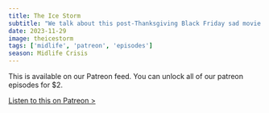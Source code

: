 ```yaml
---
title: The Ice Storm
subtitle: "We talk about this post-Thanksgiving Black Friday sad movie. We have more characters going through a midlife crisis, but this time in the 70s with Nixon, waterbeds and key parties. "
date: 2023-11-29
image: theicestorm
tags: ['midlife', 'patreon', 'episodes']
season: Midlife Crisis
---
```

<div class="callout patreon">
This is available on our Patreon feed. You can unlock all of our patreon episodes for $2.

<a class="button" href="https://www.patreon.com/posts/93746976">Listen to this on Patreon &gt;</a>
</div>